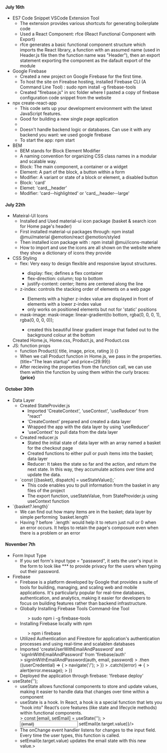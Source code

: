 <h4>July 16th</h4>

<ul>
    <li>
        ES7 Code Snippet VSCode Extension Tool
        <ul>
            <li>The extension provides various shortcuts for generating boilerplate code</li>
            <li> Used a React Component: rfce (React Functional Component with Export)</li>
            <li>rfce generates a basic functional component structure which imports the React library, a function with an assumed name (used in Header.js file then the function name was "Header"), then an export statement exporting the component as the dafault export of the module</li>
        </ul>
    </li>
    <li>
        Google Firebase
        <ul>
            <li>Created a new project on Google Firebase for the first time. </li>
            <li>To host the site on Fireabse hosting, installed Firebase CLI (A Command Line Tool) : sudo npm install -g firebase-tools</li>
            <li>Created "firebase.js" in src folder where I pasted a copy of firebase configuration code snippet from the website </li>
        </ul>
    </li>
    <li>
        npx create-react-app
        <ul>
            <li>This code sets up your development environment with the latest JavaScript features. </li>
            <li>Good for building a new single page application <li>
            <li>Doesn't handle backend logic or databases. Can use it with any backend you want: we used google firebase</li>
            <li>To start the app: npm start </li>
        </ul>
    </li>
    <li>
        BEM
        <ul>
            <li> BEM stands for Block Element Modifier</li>
            <li> A naming convention for organizing CSS class names in a modular and scalable way. </li>
            <li> Block: The main component, a container or a widget</li>
            <li> Element: A part of the block, a button within a form </li>
            <li> Modifier: A variant or state of a block or element, a disabled button</li>
            <li> Block: 'card'</li>
            <li> Elemet: 'card__header'</li>
            <li> Modifier: 'card--highlighted' or 'card__header--large'</li>
        </ul>
    </li>

</ul>

<h4>July 22th</h4>

<ul>
    <li>
        Mateiral-UI Icons
        <ul>
            <li>Installed and Used material-ui icon package (basket & search icon for Home page's header) </li>
            <li>First installed material-ui packages through: npm install @mui/material @emotion/react @emotion/styled </li>
            <li>Then installed icon package with : npm install @mui/icons-material </li>
            <li>How to import and use the icons are all shown on the website where they show a dictionary of icons they provide </li>
        </ul>
    </li>
    <li>
        CSS Styling
        <ul>
            <li> flex: Very easy to design flexible and responsive layout structures. </li>
                <ul>
                    <li> display: flex; defines a flex container </li>
                    <li> flex-direction: column; top to bottom </li>
                    <li> justify-content: center; Items are centered along the line </li>
                </ul>
            <li> z-index: controls the stacking order of elements on a web page </li>
                <ul>
                    <li>Elements with a higher z-index value are displayed in front of elements with a lower z-index value </li>
                    <li>only works on positioned elements but not for 'static' positions </li>
                </ul>
            <li> mask-image: mask-image: linear-gradient(to bottom, rgba(0, 0, 0, 1), rgba(0, 0, 0, 0)); </li>
                <ul>
                    <li>created this beautiful linear gradient image that faded out to the background colour at the bottom</li>
                </ul>
        </ul>
    </li>
    </li>
        Created Home.js, Home.css, Product.js, and Product.css
    </li>
    <li>
        JS: function props
        <ul>
            <li>function Product({ title, image, price, rating }) {}</li>
            <li>When we call Product function in Home.js, we pass in the properties. (title="The lean startup" and price={29.99})</li>
            <li>After recieving the properties from the function call, we can use them within the function by using them within the curly braces: <strong>{price}</strong> </li>
        </ul>
    </li>
</ul>

<h4>October 30th</h4>

<ul>
    <li>
        Data Layer
        <ul>
            <li>
                Created StateProvider.js 
                <ul>
                    <li>Imported 'CreateContext', 'useContext', 'useReducer' from "react"</li>
                    <li>'CreateContext' prepared and created a data layer</li>
                    <li>Wrapped the app with the data layer by using 'useReducer'</li>
                    <li>'useContext' to pull data from the data layer </li>
                </ul>
            </li>
            <li>
                Created reducer.js
                <ul>
                    <li>Stated the initial state of data layer with an array named a basket for the checkout page </li>
                    <li>Created functions to either pull or push items into the basket; data layer </li>
                    <li>Reducer: It takes the state so far and the action, and return the next state. In this way, they accumulate actions over time and update the data.</li>
                </ul>
            </li>
            <li>`const [{basket}, dispatch] = useStateValue();`
                <ul>
                    <li>This code enables you to pull information from the basket in any files of the project</li>
                    <li>The export function, useStateValue, from StateProvider.js using useContext function</li>
                </ul>
            </li>
        </ul>
    </li>
    <li>
        `{basket?.length}`
            <ul>
                <li>We can find out how many items are in the basket; data layer by simple performing `basket.length`</li>
                <li>Having ? before `.length` would help it to return just null or 0 when an error occurs. It helps to retain the page's composure even when there is a problem or an error </li>
            </ul>
    </li>
</ul>

<h4>November 7th</h4>

<ul>
    <li>
        Form Input Type
        <ul>
            <li>If you set form's input type = "password", it sets the user's input in the form to look like *** to provide privacy for the users when typing out their password.</li>
        </ul>
    </li>
    <li>
        Firebase
        <ul>
            <li>Firebase is a platform developed by Google that provides a suite of tools for building, managing, and scaling web and mobile applications. It's particularly popular for real-time databases, authentication, and analytics, making it easier for developers to focus on building features rather than backend infrastructure.</li>
            <li>Globally Installing Firebase Tools Command-line Tool</li>
            <ul>
                >     sudo npm i -g firebase-tools
            </ul>
            <li>Installing Firebase locally with npm </li>
            <ul>
                >     npm i firebase
            </ul>
            <li>Utilized Authentication and Firestore for application's authentication processes and using real-time and scalablen databases </li>
            <li>Imported 'createUserWithEmailAndPassword' and 'signInWithEmailAndPassword' from 'firebase/auth'</li>
            >     signInWithEmailAndPassword(auth, email, password)
            >        .then ((userCredential) => {
            >            navigate('/');
            >        })
            >        .catch((error) => {
            >            alert(error.message);
            >     })
            <li>Deployed the application through firebase: 'firebase deploy'</li>
        </ul>
    </li>
    <li>
        useState('');
        <ul>
            <li>useState allows functional components to store and update values, making it easier to handle data that changes over time within a component</li>
            <li>useState is a hook. In React, a hook is a special function that lets you "hook into" React’s core features (like state and lifecycle methods) within functional components.</li>
            >     const [email, setEmail] = useState('');
            >     <input type='text' value = {email} onChange={e => setEmail(e.target.value)}/>
            <li>The onChange event handler listens for changes to the input field. Every time the user types, this function is called.</li>
            <li>setEmail(e.target.value) updates the email state with this new value.></li>
        </ul>
    </li>
</ul>